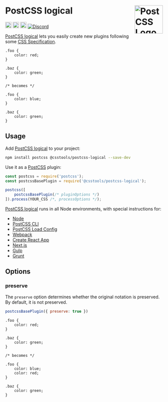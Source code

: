 # PostCSS logical [<img src="https://postcss.github.io/postcss/logo.svg" alt="PostCSS Logo" width="90" height="90" align="right">][PostCSS]

[<img alt="npm version" src="https://img.shields.io/npm/v/@csstools/postcss-logical.svg" height="20">][npm-url] [<img alt="CSS Standard Status" src="https://cssdb.org/images/badges/TODO.svg" height="20">][css-url] [<img alt="Build Status" src="https://github.com/csstools/postcss-plugins/workflows/test/badge.svg" height="20">][cli-url] [<img alt="Discord" src="https://shields.io/badge/Discord-5865F2?logo=discord&logoColor=white">][discord]

[PostCSS logical] lets you easily create new plugins following some [CSS Specification].

```pcss
.foo {
	color: red;
}

.baz {
	color: green;
}

/* becomes */

.foo {
	color: blue;
}

.baz {
	color: green;
}
```

## Usage

Add [PostCSS logical] to your project:

```bash
npm install postcss @csstools/postcss-logical --save-dev
```

Use it as a [PostCSS] plugin:

```js
const postcss = require('postcss');
const postcssBasePlugin = require('@csstools/postcss-logical');

postcss([
	postcssBasePlugin(/* pluginOptions */)
]).process(YOUR_CSS /*, processOptions */);
```

[PostCSS logical] runs in all Node environments, with special
instructions for:

- [Node](INSTALL.md#node)
- [PostCSS CLI](INSTALL.md#postcss-cli)
- [PostCSS Load Config](INSTALL.md#postcss-load-config)
- [Webpack](INSTALL.md#webpack)
- [Create React App](INSTALL.md#create-react-app)
- [Next.js](INSTALL.md#nextjs)
- [Gulp](INSTALL.md#gulp)
- [Grunt](INSTALL.md#grunt)

## Options

### preserve

The `preserve` option determines whether the original notation
is preserved. By default, it is not preserved.

```js
postcssBasePlugin({ preserve: true })
```

```pcss
.foo {
	color: red;
}

.baz {
	color: green;
}

/* becomes */

.foo {
	color: blue;
	color: red;
}

.baz {
	color: green;
}
```

[cli-url]: https://github.com/csstools/postcss-plugins/actions/workflows/test.yml?query=workflow/test
[css-url]: https://cssdb.org/#TODO
[discord]: https://discord.gg/bUadyRwkJS
[npm-url]: https://www.npmjs.com/package/@csstools/postcss-logical

[PostCSS]: https://github.com/postcss/postcss
[PostCSS logical]: https://github.com/csstools/postcss-plugins/tree/main/plugins/postcss-logical
[CSS Specification]: #TODO
